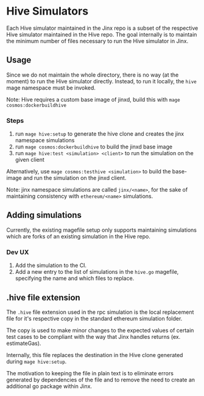 # Hive Simulators

Each Hive simulator maintained in the Jinx repo is a subset of the respective Hive simulator maintained in the Hive repo. The goal internally is to maintain the minimum number of files necessary to run the Hive simulator in Jinx.

## Usage

Since we do not maintain the whole directory, there is no way (at the moment) to run the Hive simulator directly. Instead, to run it locally, the `hive` mage namespace must be invoked.

Note: Hive requires a custom base image of jinxd, build this with `mage cosmos:dockerbuildhive`

### Steps
1. run `mage hive:setup` to generate the hive clone and creates the jinx namespace simulations
2. run `mage cosmos:dockerbuildhive` to build the jinxd base image
3. run `mage hive:test <simulation> <client>` to run the simulation on the given client

Alternatively, use `mage cosmos:testhive <simulation>` to build the base-image and run the simulation on the jinxd client.

Note: jinx namespace simulations are called `jinx/<name>`, for the sake of maintaining consistency with `ethereum/<name>` simulations.

## Adding simulations

Currently, the existing magefile setup only supports maintaining simulations which are forks of an existing simulation in the Hive repo.

### Dev UX
1. Add the simulation to the CI.
2. Add a new entry to the list of simulations in the `hive.go` magefile, specifying the name and which files to replace.


## .hive file extension

The `.hive` file extension used in the rpc simulation is the local replacement file for it's respective copy in the standard ethereum simulation folder.

The copy is used to make minor changes to the expected values of certain test cases to be compliant with the way that Jinx handles returns (ex. estimateGas).

Internally, this file replaces the destination in the Hive clone generated during `mage hive:setup`.

The motivation to keeping the file in plain text is to eliminate errors generated by dependencies of the file and to remove the need to create an additional go package within Jinx.